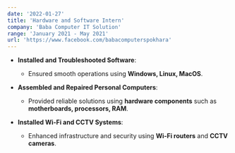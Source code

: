 ```yaml
---
date: '2022-01-27'
title: 'Hardware and Software Intern'
company: 'Baba Computer IT Solution'
range: 'January 2021 - May 2021'
url: 'https://www.facebook.com/babacomputerspokhara'
---
```


- **Installed and Troubleshooted Software**:
  - Ensured smooth operations using **Windows, Linux, MacOS**.
- **Assembled and Repaired Personal Computers**:

  - Provided reliable solutions using **hardware components** such as **motherboards, processors, RAM**.

- **Installed Wi-Fi and CCTV Systems**:
  - Enhanced infrastructure and security using **Wi-Fi routers** and **CCTV cameras**.

